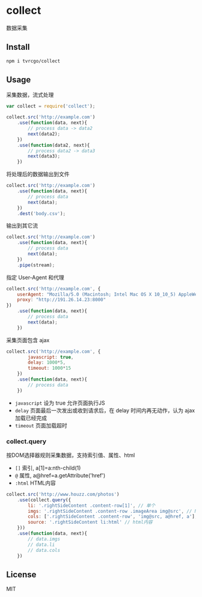 # collect
数据采集

## Install
```sh
npm i tvrcgo/collect
```

## Usage

采集数据，流式处理
```js
var collect = require('collect');

collect.src('http://example.com')
    .use(function(data, next){
        // process data -> data2
        next(data2);
    })
    .use(function(data2, next){
        // process data2 -> data3
        next(data3);
    })
```

将处理后的数据输出到文件
```js
collect.src('http://example.com')
    .use(function(data, next){
        // process data
        next(data);
    })
    .dest('body.csv');
```

输出到其它流
```js
collect.src('http://example.com')
    .use(function(data, next){
        // process data
        next(data);
    })
    .pipe(stream);
```

指定 User-Agent 和代理
```js
collect.src('http://example.com', {
    userAgent: "Mozilla/5.0 (Macintosh; Intel Mac OS X 10_10_5) AppleWebKit/537.36 ...",
    proxy: "http://191.26.14.23:8000"
})
    .use(function(data, next){
        // process data
        next(data);
    })
```

采集页面包含 ajax
```js
collect.src('http://example.com', {
        javascript: true,
        delay: 1000*5,
        timeout: 1000*15
    })
    .use(function(data, next){
        // process data
    })
```
- `javascript` 设为 true 允许页面执行JS
- `delay` 页面最后一次发出或收到请求后，在 delay 时间内再无动作，认为 ajax 加载已经完成
- `timeout` 页面加载超时

### collect.query
按DOM选择器规则采集数据，支持索引值、属性、html
- `[]` 索引, a[1]=a:nth-child(1)
- `@` 属性, a@href=a.getAttribute('href')
- `:html` HTML内容

```js
collect.src('http://www.houzz.com/photos')
    .use(collect.query({
        li: '.rightSideContent .content-row[1]', // 单个
        imgs: '.rightSideContent .content-row .imageArea img@src', // N行一列
        cols: ['.rightSideContent .content-row', 'img@src, a@href, a'], // N行三列
        source: '.rightSideContent li:html' // html内容
    }))
    .use(function(data, next){
        // data.imgs
        // data.li
        // data.cols
    })

```

## License
MIT
